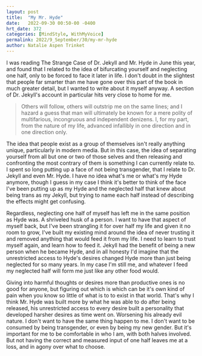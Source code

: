 ```yaml
---
layout: post
title:  "My Mr. Hyde"
date:   2022-09-30 00:50-00 -0400
hrt_date: 372
categories: [MindStyle, WithMyVoice]
permalink: 2022/9_September/30/my-mr-hyde
author: Natalie Aspen Trinket
---
```

I was reading The Strange Case of Dr. Jekyll and Mr. Hyde in June this year, and found that I related to the idea of bifurcating yourself and neglecting one half, only to be forced to face it later in life. I don't doubt in the slightest that people far smarter than me have gone over this part of the book in much greater detail, but I wanted to write about it myself anyway. A section of Dr. Jekyll's account in particular hits very close to home for me.  
> Others will follow, others will outstrip me on the same lines; and I hazard a guess that man will ultimately be known for a mere polity of multifarious, incongruous and independent denizens. I, for my part, from the nature of my life, advanced infallibly in one direction and in one direction only.  

The idea that people exist as a group of themselves isn't really anything unique, particularly in modern media. But in this case, the idea of separating yourself from all but one or two of those selves and then releasing and confronting the most contrary of them is something I can currently relate to. I spent so long putting up a face of not being transgender, that I relate to Dr. Jekyll and even Mr. Hyde. I have no idea what's me or what's my Hyde anymore, though I guess in my case I think it's better to think of the face I've been putting up as my Hyde and the neglected half that knew about being trans as my Jekyll, but trying to name each half instead of describing the effects might get confusing.  

Regardless, neglecting one half of myself has left me in the same position as Hyde was. A shriveled husk of a person. I want to have that aspect of myself back, but I've been strangling it for over half my life and given it no room to grow, I've built my existing mind around the idea of never trusting it and removed anything that would feed it from my life. I need to learn to trust myself again, and learn how to feed it. Jekyll had the benefit of being a new person when he became Hyde, and in all honesty I'd imagine that the unrestricted access to Hyde's desires changed Hyde more than just being neglected for so many years. In my case I'm still me, and whatever I feed my neglected half will form me just like any other food would.  

Giving into harmful thoughts or desires more than productive ones is no good for anyone, but figuring out which is which can be it's own kind of pain when you know so little of what is to to exist in that world. That's why I think Mr. Hyde was built more by what he was able to do after being released, his unrestricted access to every desire built a personality that developed harsher desires as time went on. Worsening his already evil nature. I don't want to have the same thing happen to me. I don't want to be consumed by being transgender, or even by being my new gender. But it's important for me to be comfortable in who  I am, with both halves involved. But not having the correct and measured input of one half leaves me at a loss, and in agony over what to choose. 
